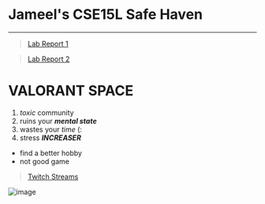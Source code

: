 Jameel's CSE15L Safe Haven
========================


***
>[Lab Report 1](https://ganadenjameel.github.io/cse15l-lab-reports/lab-report-1-week-2.html)

>[Lab Report 2](https://ganadenjameel.github.io/cse15l-lab-reports/lab-report-2-week-4.html)


VALORANT SPACE
========================
1. *toxic* community
2. ruins your ***mental state***
3. wastes your *time* (:
4. stress ***INCREASER***

- find a better hobby
- not good game
> [Twitch Streams](https://www.twitch.tv/jaymeal)

![image](https://user-images.githubusercontent.com/103278077/162493199-03475b68-2d8b-4d4c-bd1b-d6978399cb30.png)


